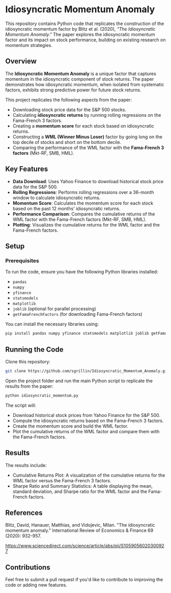 # Idiosyncratic Momentum Anomaly

This repository contains Python code that replicates the construction of the idiosyncratic momentum factor by Blitz et al. (2020), *"The Idiosyncratic Momentum Anomaly."* The paper explores the idiosyncratic momentum factor and its impact on stock performance, building on existing research on momentum strategies.

## Overview

The **Idiosyncratic Momentum Anomaly** is a unique factor that captures momentum in the idiosyncratic component of stock returns. The paper demonstrates how idiosyncratic momentum, when isolated from systematic factors, exhibits strong predictive power for future stock returns.

This project replicates the following aspects from the paper:

- Downloading stock price data for the S&P 500 stocks.
- Calculating **idiosyncratic returns** by running rolling regressions on the Fama-French 3 factors.
- Creating a **momentum score** for each stock based on idiosyncratic returns.
- Constructing a **WML (Winner Minus Loser)** factor by going long on the top decile of stocks and short on the bottom decile.
- Comparing the performance of the WML factor with the **Fama-French 3 factors** (Mkt-RF, SMB, HML).

## Key Features

- **Data Download**: Uses Yahoo Finance to download historical stock price data for the S&P 500.
- **Rolling Regressions**: Performs rolling regressions over a 36-month window to calculate idiosyncratic returns.
- **Momentum Score**: Calculates the momentum score for each stock based on the past 12 months' idiosyncratic returns.
- **Performance Comparison**: Compares the cumulative returns of the WML factor with the Fama-French factors (Mkt-RF, SMB, HML).
- **Plotting**: Visualizes the cumulative returns for the WML factor and the Fama-French factors.

## Setup

### Prerequisites

To run the code, ensure you have the following Python libraries installed:

- `pandas`
- `numpy`
- `yfinance`
- `statsmodels`
- `matplotlib`
- `joblib` (optional for parallel processing)
- `getFamaFrenchFactors` (for downloading Fama-French factors)

You can install the necessary libraries using:

```bash
pip install pandas numpy yfinance statsmodels matplotlib joblib getFamaFrenchFactors
```
## Running the Code
Clone this repository:
```bash
git clone https://github.com/sgrillin/Idiosyncratic_Momentum_Anomaly.git
```

Open the project folder and run the main Python script to replicate the results from the paper:
```bash
python idiosyncratic_momentum.py
```

The script will:
- Download historical stock prices from Yahoo Finance for the S&P 500.
- Compute the idiosyncratic returns based on the Fama-French 3 factors.
- Create the momentum score and build the WML factor.
- Plot the cumulative returns of the WML factor and compare them with the Fama-French factors.

## Results
The results include:

- Cumulative Returns Plot: A visualization of the cumulative returns for the WML factor versus the Fama-French 3 factors.
- Sharpe Ratio and Summary Statistics: A table displaying the mean, standard deviation, and Sharpe ratio for the WML factor and the Fama-French factors.

## References
Blitz, David, Hanauer, Matthias, and Vidojevic, Milan. "The idiosyncratic momentum anomaly." International Review of Economics & Finance 69 (2020): 932-957.

https://www.sciencedirect.com/science/article/abs/pii/S1059056020300927

## Contributions
Feel free to submit a pull request if you'd like to contribute to improving the code or adding new features.
